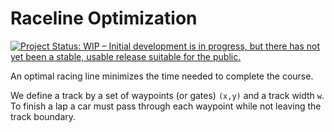 # Raceline Optimization
[![Project Status: WIP – Initial development is in progress, but there has not yet been a stable, usable release suitable for the public.](https://www.repostatus.org/badges/latest/wip.svg)](https://www.repostatus.org/#wip)

An optimal racing line minimizes the time needed to complete the course. 

We define a track by a set of waypoints (or gates) `(x,y)` and a track width `w`. To finish a lap a car must pass through each waypoint while not leaving the track boundary. 
